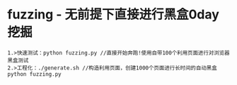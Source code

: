 # fuzzing - 无前提下直接进行黑盒0day挖掘

```
1.>快速测试：python fuzzing.py //直接开始奔跑!使用自带100个利用页面进行对浏览器黑盒测试
2.>工程化：./generate.sh //构造利用页面，创建1000个页面进行长时间的自动黑盒
python fuzzing.py
 
```


